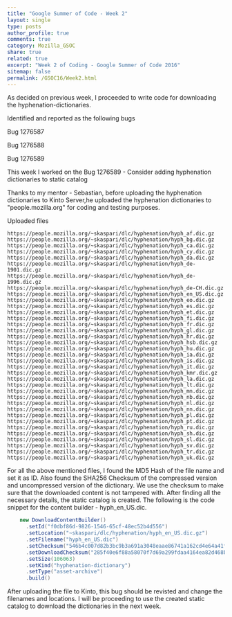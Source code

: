 ```yaml
---
title: "Google Summer of Code - Week 2"
layout: single
type: posts
author_profile: true
comments: true
category: Mozilla_GSOC
share: true
related: true
excerpt: "Week 2 of Coding - Google Summer of Code 2016"
sitemap: false
permalink: /GSOC16/Week2.html
---
```


As decided on previous week, I proceeded to write code for downloading the hyphenation-dictionaries.


Identified and reported as the following bugs

Bug 1276587

Bug 1276588

Bug 1276589

This week I worked on the Bug 1276589 - Consider adding hyphenation dictionaries to static catalog

Thanks to my mentor - Sebastian, before uploading the hyphenation dictionaries to Kinto Server,he uploaded the hyphenation dictionaries to "people.mozilla.org" for coding and testing purposes.

Uploaded files 

    https://people.mozilla.org/~skaspari/dlc/hyphenation/hyph_af.dic.gz
    https://people.mozilla.org/~skaspari/dlc/hyphenation/hyph_bg.dic.gz
    https://people.mozilla.org/~skaspari/dlc/hyphenation/hyph_ca.dic.gz
    https://people.mozilla.org/~skaspari/dlc/hyphenation/hyph_cy.dic.gz
    https://people.mozilla.org/~skaspari/dlc/hyphenation/hyph_da.dic.gz
    https://people.mozilla.org/~skaspari/dlc/hyphenation/hyph_de-1901.dic.gz
    https://people.mozilla.org/~skaspari/dlc/hyphenation/hyph_de-1996.dic.gz
    https://people.mozilla.org/~skaspari/dlc/hyphenation/hyph_de-CH.dic.gz
    https://people.mozilla.org/~skaspari/dlc/hyphenation/hyph_en_US.dic.gz
    https://people.mozilla.org/~skaspari/dlc/hyphenation/hyph_eo.dic.gz
    https://people.mozilla.org/~skaspari/dlc/hyphenation/hyph_es.dic.gz
    https://people.mozilla.org/~skaspari/dlc/hyphenation/hyph_et.dic.gz
    https://people.mozilla.org/~skaspari/dlc/hyphenation/hyph_fi.dic.gz
    https://people.mozilla.org/~skaspari/dlc/hyphenation/hyph_fr.dic.gz
    https://people.mozilla.org/~skaspari/dlc/hyphenation/hyph_gl.dic.gz
    https://people.mozilla.org/~skaspari/dlc/hyphenation/hyph_hr.dic.gz
    https://people.mozilla.org/~skaspari/dlc/hyphenation/hyph_hsb.dic.gz
    https://people.mozilla.org/~skaspari/dlc/hyphenation/hyph_hu.dic.gz
    https://people.mozilla.org/~skaspari/dlc/hyphenation/hyph_ia.dic.gz
    https://people.mozilla.org/~skaspari/dlc/hyphenation/hyph_is.dic.gz
    https://people.mozilla.org/~skaspari/dlc/hyphenation/hyph_it.dic.gz
    https://people.mozilla.org/~skaspari/dlc/hyphenation/hyph_kmr.dic.gz
    https://people.mozilla.org/~skaspari/dlc/hyphenation/hyph_la.dic.gz
    https://people.mozilla.org/~skaspari/dlc/hyphenation/hyph_lt.dic.gz
    https://people.mozilla.org/~skaspari/dlc/hyphenation/hyph_mn.dic.gz
    https://people.mozilla.org/~skaspari/dlc/hyphenation/hyph_nb.dic.gz
    https://people.mozilla.org/~skaspari/dlc/hyphenation/hyph_nl.dic.gz
    https://people.mozilla.org/~skaspari/dlc/hyphenation/hyph_nn.dic.gz
    https://people.mozilla.org/~skaspari/dlc/hyphenation/hyph_pl.dic.gz
    https://people.mozilla.org/~skaspari/dlc/hyphenation/hyph_pt.dic.gz
    https://people.mozilla.org/~skaspari/dlc/hyphenation/hyph_ru.dic.gz
    https://people.mozilla.org/~skaspari/dlc/hyphenation/hyph_sh.dic.gz
    https://people.mozilla.org/~skaspari/dlc/hyphenation/hyph_sl.dic.gz
    https://people.mozilla.org/~skaspari/dlc/hyphenation/hyph_sv.dic.gz
    https://people.mozilla.org/~skaspari/dlc/hyphenation/hyph_tr.dic.gz
    https://people.mozilla.org/~skaspari/dlc/hyphenation/hyph_uk.dic.gz

For all the above mentioned files, I found the MD5 Hash of the file name and set it as ID. Also found the SHA256 Checksum of the compressed version and uncompressed version of the dictionary. We use the checksum to make sure that the downloaded content is not tampered with. After finding all the necessary details, the static catalog is created. The following is the code snippet for the content builder - hyph_en_US.dic.


```java
    new DownloadContentBuilder()
      .setId("f0dbf86d-9826-1546-65cf-48ec52b4d556")
      .setLocation("~skaspari/dlc/hyphenation/hyph_en_US.dic.gz")
      .setFilename("hyph_en_US.dic")
      .setChecksum("546b4c007d82b3bc9b3a691a3048eaae86741a162cd4e64a41fdebe147e5e473")
      .setDownloadChecksum("285f40e6f88a58070f7d69a299fdaa4164ea82d468b645c5716e6b08d4bddba4")
      .setSize(106063)
      .setKind("hyphenation-dictionary")
      .setType("asset-archive")
      .build()
```

After uploading the file to Kinto, this bug should be revisted and change the filenames and locations. I will be proceeding to use the created static catalog to download the dictionaries in the next week.



